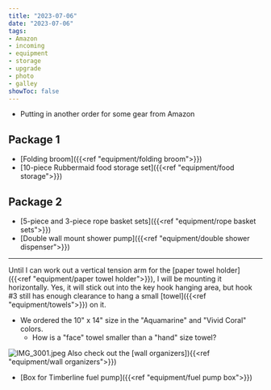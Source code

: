 ```yaml
---
title: "2023-07-06"
date: "2023-07-06"
tags:
- Amazon
- incoming
- equipment
- storage
- upgrade
- photo
- galley
showToc: false
---
```

- Putting in another order for some gear from Amazon
## Package 1
- [Folding broom]({{<ref "equipment/folding broom">}})
- [10-piece Rubbermaid food storage set]({{<ref "equipment/food storage">}})
## Package 2
- [5-piece and 3-piece rope basket sets]({{<ref "equipment/rope basket sets">}})
- [Double wall mount shower pump]({{<ref "equipment/double shower dispenser">}})

---

Until I can work out a vertical tension arm for the [paper towel holder]({{<ref "equipment/paper towel holder">}}), I will be mounting it horizontally. Yes, it will stick out into the key hook hanging area, but hook \#3 still has enough clearance to hang a small [towel]({{<ref "equipment/towels">}}) on it.
- We ordered the 10" x 14" size in the "Aquamarine" and "Vivid Coral" colors.
	- How is a "face" towel smaller than a "hand" size towel?

![IMG_3001.jpeg](/images/IMG_3001_1688676547256_0.jpeg)
Also check out the [wall organizers]){{<ref "equipment/wall organizers">}})

- [Box for Timberline fuel pump]({{<ref "equipment/fuel pump box">}})